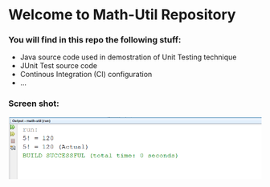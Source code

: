 # Welcome to Math-Util Repository

### You will find in this repo the following stuff:
* Java source code used in demostration of Unit Testing technique
* JUnit Test source code 
* Continous Integration (CI) configuration
* ...

### Screen shot:
![JUnit-TDD](https://github.com/HuuTri130401/math-util/blob/main/images/math-util.png)



